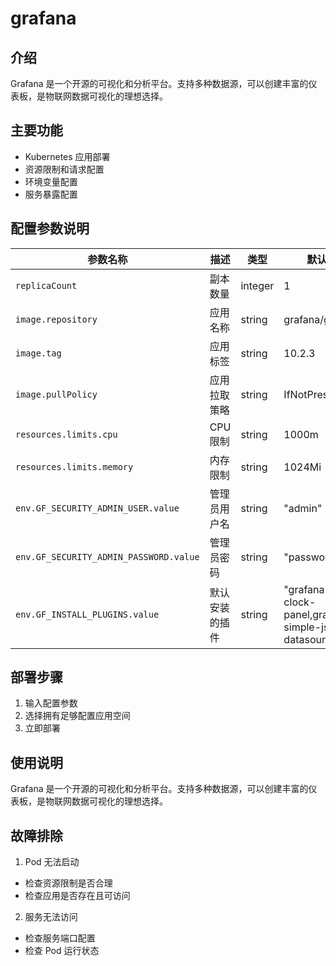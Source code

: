 # grafana

## 介绍
Grafana 是一个开源的可视化和分析平台。支持多种数据源，可以创建丰富的仪表板，是物联网数据可视化的理想选择。

## 主要功能
- Kubernetes 应用部署
- 资源限制和请求配置
- 环境变量配置
- 服务暴露配置

## 配置参数说明
| 参数名称 | 描述 | 类型 | 默认值 |
|---------|-----|------|--------|
| `replicaCount` | 副本数量 | integer | 1 |
| `image.repository` | 应用名称 | string | grafana/grafana |
| `image.tag` | 应用标签 | string | 10.2.3 |
| `image.pullPolicy` | 应用拉取策略 | string | IfNotPresent |
| `resources.limits.cpu` | CPU 限制 | string | 1000m |
| `resources.limits.memory` | 内存限制 | string | 1024Mi |
| `env.GF_SECURITY_ADMIN_USER.value` | 管理员用户名 | string | "admin" |
| `env.GF_SECURITY_ADMIN_PASSWORD.value` | 管理员密码 | string | "password123" |
| `env.GF_INSTALL_PLUGINS.value` | 默认安装的插件 | string | "grafana-clock-panel,grafana-simple-json-datasource" |

## 部署步骤
1. 输入配置参数
2. 选择拥有足够配置应用空间
3. 立即部署

## 使用说明
Grafana 是一个开源的可视化和分析平台。支持多种数据源，可以创建丰富的仪表板，是物联网数据可视化的理想选择。

## 故障排除
1. Pod 无法启动
  - 检查资源限制是否合理
  - 检查应用是否存在且可访问
  
2. 服务无法访问
  - 检查服务端口配置
  - 检查 Pod 运行状态